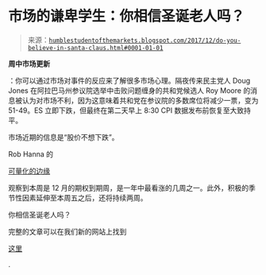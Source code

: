<!--yml

类别：未分类

日期：2024-05-18 02:46:20

-->

# 市场的谦卑学生：你相信圣诞老人吗？

> 来源：[`humblestudentofthemarkets.blogspot.com/2017/12/do-you-believe-in-santa-claus.html#0001-01-01`](https://humblestudentofthemarkets.blogspot.com/2017/12/do-you-believe-in-santa-claus.html#0001-01-01)

**周中市场更新**

：你可以通过市场对事件的反应来了解很多市场心理。隔夜传来民主党人 Doug Jones 在阿拉巴马州参议院选举中击败问题缠身的共和党候选人 Roy Moore 的消息被认为对市场不利，因为这意味着共和党在参议院的多数席位将减少一票，变为 51-49。ES 立即下跌，但最终在第二天早上 8:30 CPI 数据发布前恢复至大致持平。

市场近期的信息是“股价不想下跌”。

Rob Hanna 的

[可量化的边缘](http://quantifiableedges.com/the-most-wonderful-week-of-the-year-2/)

观察到本周是 12 月的期权到期周，是一年中最看涨的几周之一。此外，积极的季节性因素延伸至本周五之后，还将持续两周。

你相信圣诞老人吗？

完整的文章可以在我们新的网站上找到

[这里](https://humblestudentofthemarkets.com/2017/12/13/do-you-believe-in-santa-claus-2/)

.
